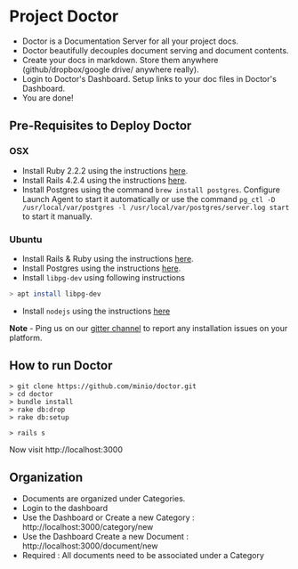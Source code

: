 # Project Doctor 
* Doctor is a Documentation Server for all your project docs. 
* Doctor beautifully decouples document serving and document contents.
* Create your docs in markdown. Store them anywhere (github/dropbox/google drive/ anywhere really).
* Login to Doctor's Dashboard. Setup links to your doc files in Doctor's Dashboard. 
* You are done! 


## Pre-Requisites to Deploy Doctor

### OSX
* Install Ruby 2.2.2 using the instructions [here](https://rvm.io/rvm/install).
* Install Rails 4.2.4 using the instructions [here](https://rvm.io/rvm/install).
* Install Postgres using the command `brew install postgres`. Configure Launch Agent to start it automatically or use the command `pg_ctl -D /usr/local/var/postgres -l /usr/local/var/postgres/server.log start` to start it manually.

### Ubuntu
* Install Rails & Ruby using the instructions [here](https://www.digitalocean.com/community/tutorials/how-to-install-ruby-on-rails-on-ubuntu-14-04-using-rvm).
* Install Postgres using the instructions [here](https://www.digitalocean.com/community/tutorials/how-to-install-and-use-postgresql-on-ubuntu-14-04).
* Install `libpg-dev` using following instructions

```sh
> apt install libpg-dev
```
* Install `nodejs` using the instructions [here](https://www.digitalocean.com/community/tutorials/how-to-install-node-js-on-ubuntu-16-04)

**Note** - Ping us on our [gitter channel](https://gitter.im/minio/minio) to report any installation issues on your platform.

## How to run Doctor
```
> git clone https://github.com/minio/doctor.git
> cd doctor
> bundle install
> rake db:drop
> rake db:setup

> rails s
```
Now visit http://localhost:3000 

## Organization
* Documents are organized under Categories. 
* Login to the dashboard
* Use the Dashboard or Create a new Category : http://localhost:3000/category/new
* Use the Dashboard Create a new Document : http://localhost:3000/document/new
* Required : All documents need to be associated under a Category


